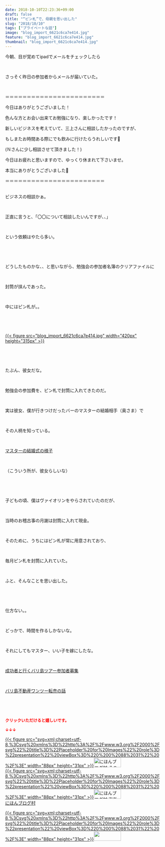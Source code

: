 ```yaml
---
date: 2018-10-10T22:23:36+09:00
draft: false
title: "“ピン札”で、母親を思い出した"
slug: "2018/10/10"
tags: ["プライベートな話"]
image: "blog_import_6621c6ca7e414.jpg"
feature: "blog_import_6621c6ca7e414.jpg"
thumbnail: "blog_import_6621c6ca7e414.jpg"
---
```

<p>今朝、目が覚めてipadでメールをチェックしたら</p><p> </p><p>さっそく昨日の参加者からメールが届いていた。</p><p> </p><p>＝＝＝＝＝＝＝＝＝＝＝＝＝＝＝＝＝＝＝＝＝＝＝</p><p>今日はありがとうございました！</p><p>色んな方とお会い出来てお勉強になり、楽しかったです！</p><p>新しいビジネスを考えていて、三上さんに相談したかったのですが、</p><p>もしまたお時間ある際にでも飲みに行けたらうれしいです🙇</p><p>(Ｎさんに少し相談させて頂きました！)</p><p>今日はお疲れと思いますので、ゆっくり休まれて下さいませ。</p><p>本当にありがとうございました🙇</p><p>＝＝＝＝＝＝＝＝＝＝＝＝＝＝＝＝＝＝＝＝＝＝＝</p><p><br/>ビジネスの相談かぁ。</p><p> </p><p>正直に言うと、「〇〇について相談したいんですが、、」</p><p> </p><p>という依頼はやたら多い。</p><p> </p><p> </p><p>どうしたものかな、、と思いながら、勉強会の参加者名簿のクリアファイルに</p><p> </p><p>封筒が挟んであった。</p><p> </p><p>中にはピン札が。。</p><p> </p><p> </p><p><a href="blog_import_6621c6ca7e414.jpg">{{< figure src="blog_import_6621c6ca7e414.jpg" width="420px" height="315px" >}}</a></p><p> </p><p> </p><p>たぶん、彼女だな。</p><p> </p><p>勉強会の参加費を、ピン札で封筒に入れてきたのだ。</p><p> </p><p>実は彼女、僕が行きつけだったバーのマスターの結婚相手（奥さま）で</p><p> </p><p>その人柄を知っている。</p><p> </p><p><a href="https://ameblo.jp/baliclub/entry-12201913911.html" target="_blank">マスターの結婚式の様子</a></p><p> </p><p>（こういう所が、彼女らしいな）</p><p> </p><p> </p><p>子どもの頃、僕はヴァイオリンをやらされていたのだが、</p><p> </p><p>当時のお稽古事の月謝は封筒に入れて現金。</p><p> </p><p>そのために、うちにはピン札が常に用意されており、</p><p> </p><p>毎月ピン札を封筒に入れていた。</p><p> </p><p>ふと、そんなことを思い出した。</p><p> </p><p> </p><p>仕方ない。。</p><p> </p><p>どっかで、時間を作るしかないな。</p><p> </p><p>それにしてもマスター、いい子を嫁にしたな。</p><p> </p><p><a href="https://ameblo.jp/baliclub/entry-12410059910.html" target="_blank">成功者と行くバリ島ツアー参加者募集</a></p><p> </p><p><a href="https://ameblo.jp/baliclub/entry-12408727031.html" target="_blank">バリ島不動産ワンツー転売の話</a></p><p> </p><p> </p><p><font color="#ff0000" size="2"><strong>クリックいただけると嬉しいです。</strong></font></p><p><font color="#ff0000" size="2"><strong>↓↓↓</strong></font></p><p><a href="ranking.html?p_cid=01260127" id="&amp;blogmura_banner" target="_blank">{{< figure src="svg+xml;charset=utf-8,%3Csvg%20xmlns%3D%22http%3A%2F%2Fwww.w3.org%2F2000%2Fsvg%22%20title%3D%22Placeholder%20for%20Images%22%20role%3D%22presentation%22%20viewBox%3D%220%200%2088%2031%22%20%2F%3E" width="88px" height="31px" >}}<noscript><img alt="にほんブログ村 その他生活ブログ 不動産投資へ" border="0" height="31" src="https://img-proxy.blog-video.jp/images?url=http%3A%2F%2Flife.blogmura.com%2Fhudousantoushi%2Fimg%2Fhudousantoushi88_31.gif" width="88"></noscript></a><br/><a href="ranking.html?p_cid=01260127" target="_blank">{{< figure src="svg+xml;charset=utf-8,%3Csvg%20xmlns%3D%22http%3A%2F%2Fwww.w3.org%2F2000%2Fsvg%22%20title%3D%22Placeholder%20for%20Images%22%20role%3D%22presentation%22%20viewBox%3D%220%200%2088%2031%22%20%2F%3E" width="88px" height="31px" >}}<noscript><img alt="にほんブログ村 海外生活ブログ バリ島情報へ" border="0" height="31" src="https://img-proxy.blog-video.jp/images?url=http%3A%2F%2Foverseas.blogmura.com%2Fbali%2Fimg%2Fbali88_31.gif" width="88"></noscript></a><br/><a href="ranking.html?p_cid=01260127" target="_blank">にほんブログ村</a></p><p><a href="link.php?1804582" title="人気ブログランキングへ">{{< figure src="svg+xml;charset=utf-8,%3Csvg%20xmlns%3D%22http%3A%2F%2Fwww.w3.org%2F2000%2Fsvg%22%20title%3D%22Placeholder%20for%20Images%22%20role%3D%22presentation%22%20viewBox%3D%220%200%2088%2031%22%20%2F%3E" width="88px" height="31px" >}}<noscript><img border="0" height="31" src="https://blog.with2.net/img/banner/banner_22.gif" width="88"></noscript></a></p><p> </p>

